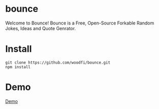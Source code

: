 # bounce

Welcome to Bounce! Bounce is a Free, Open-Source Forkable Random Jokes, Ideas and Quote Genrator.


# Install

```
git clone https://github.com/woodfi/bounce.git
npm install
```

# Demo
<a href="https://www.woodfi.github.io/bounce/"> Demo </a>
